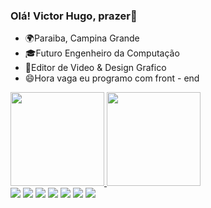 ### Olá! Victor Hugo, prazer👋

- 🌍Paraiba, Campina Grande
- 🎓Futuro Engenheiro da Computação
- 🎥Editor de Video & Design Grafico
- 😄Hora vaga eu programo com front - end

<div>
  <a href="https://github.com/srvintinho">
  <img height="150em" src="https://github-readme-stats.vercel.app/api?username=srvintinho&show_icons=true&theme=dark&include_all_commits=true&count_private=true"/>
  <img height="150em" src="https://github-readme-stats.vercel.app/api/top-langs/?username=srvintinho&layout=compact&langs_count=7&theme=dark"/>
</div>

<div>
  <a href="https://www.instagram.com/sr.vintinho/" target="_blank"><img src="https://img.shields.io/badge/Instagram-E4405F?style=for-the-badge&logo=instagram&logoColor=white" target="_blank"></a>
  <a href="https://www.linkedin.com/in/victor-hugo-amaral-7a2b52212/" target="_blank"><img src="https://img.shields.io/badge/LinkedIn-0077B5?style=for-the-badge&logo=linkedin&logoColor=white" target="_blank"></a>
 	<a href="https://twitter.com/CVintinho" target="_blank"><img src="https://img.shields.io/badge/Twitter-1DA1F2?style=for-the-badge&logo=twitter&logoColor=white" target="_blank"></a>
 <a href="https://discord.gg/feUwpK3z" target="_blank"><img src="https://img.shields.io/badge/Discord-7289DA?style=for-the-badge&logo=discord&logoColor=white" target="_blank"></a> 
  <a href = "mailto:victor25032004hugo@gmail.com"><img src="https://img.shields.io/badge/-Gmail-%23333?style=for-the-badge&logo=gmail&logoColor=white" target="_blank"></a>
  <a href="https://www.youtube.com/canalvintinho" target="_blank"><img src="https://img.shields.io/badge/YouTube-FF0000?style=for-the-badge&logo=youtube&logoColor=white" target="_blank"></a> 
  <a href = "https://www.twitch.tv/canalvintinho"><img src="https://img.shields.io/badge/Twitch-9146FF?style=for-the-badge&logo=twitch&logoColor=white" target="_blank"></a>
</div>
